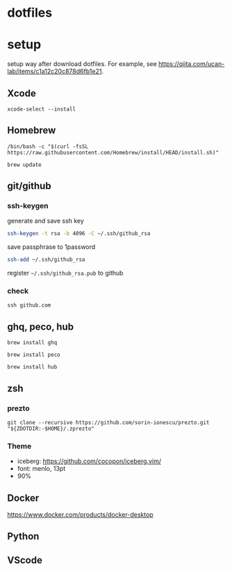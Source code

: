 dotfiles
===

# setup
setup way after download dotfiles. For example, see https://qiita.com/ucan-lab/items/c1a12c20c878d6fb1e21.
## Xcode
```
xcode-select --install
```

## Homebrew
```
/bin/bash -c "$(curl -fsSL https://raw.githubusercontent.com/Homebrew/install/HEAD/install.sh)"
```
```
brew update
```

## git/github
### ssh-keygen

generate and save ssh key
```zsh
ssh-keygen -t rsa -b 4096 -C ~/.ssh/github_rsa
```
save passphrase to 1password

```zsh
ssh-add ~/.ssh/github_rsa
```
register `~/.ssh/github_rsa.pub` to github

### check
```
ssh github.com
```

## ghq, peco, hub
```
brew install ghq
```
```
brew install peco
```
```
brew install hub
```

## zsh
### prezto
```
git clone --recursive https://github.com/sorin-ionescu/prezto.git "${ZDOTDIR:-$HOME}/.zprezto"
```
### Theme
- iceberg: https://github.com/cocopon/iceberg.vim/
- font: menlo, 13pt
- 90%
## Docker
https://www.docker.com/products/docker-desktop

## Python

## VScode
